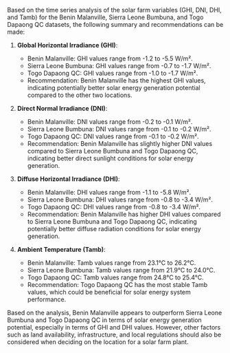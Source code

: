 Based on the time series analysis of the solar farm variables (GHI, DNI, DHI, and Tamb) for the Benin Malanville, Sierra Leone Bumbuna, and Togo Dapaong QC datasets, the following summary and recommendations can be made:

1. **Global Horizontal Irradiance (GHI)**: 
   - Benin Malanville: GHI values range from -1.2 to -5.5 W/m².
   - Sierra Leone Bumbuna: GHI values range from -0.7 to -1.7 W/m².
   - Togo Dapaong QC: GHI values range from -1.0 to -1.7 W/m².
   - Recommendation: Benin Malanville has the highest GHI values, indicating potentially better solar energy generation potential compared to the other two locations.

2. **Direct Normal Irradiance (DNI)**: 
   - Benin Malanville: DNI values range from -0.2 to -0.1 W/m².
   - Sierra Leone Bumbuna: DNI values range from -0.1 to -0.2 W/m².
   - Togo Dapaong QC: DNI values range from -0.1 to -0.2 W/m².
   - Recommendation: Benin Malanville has slightly higher DNI values compared to Sierra Leone Bumbuna and Togo Dapaong QC, indicating better direct sunlight conditions for solar energy generation.

3. **Diffuse Horizontal Irradiance (DHI)**: 
   - Benin Malanville: DHI values range from -1.1 to -5.8 W/m².
   - Sierra Leone Bumbuna: DHI values range from -0.8 to -3.4 W/m².
   - Togo Dapaong QC: DHI values range from -0.8 to -3.4 W/m².
   - Recommendation: Benin Malanville has higher DHI values compared to Sierra Leone Bumbuna and Togo Dapaong QC, indicating potentially better diffuse radiation conditions for solar energy generation.

4. **Ambient Temperature (Tamb)**: 
   - Benin Malanville: Tamb values range from 23.1°C to 26.2°C.
   - Sierra Leone Bumbuna: Tamb values range from 21.9°C to 24.0°C.
   - Togo Dapaong QC: Tamb values range from 24.8°C to 25.4°C.
   - Recommendation: Togo Dapaong QC has the most stable Tamb values, which could be beneficial for solar energy system performance.

Based on the analysis, Benin Malanville appears to outperform Sierra Leone Bumbuna and Togo Dapaong QC in terms of solar energy generation potential, especially in terms of GHI and DHI values. However, other factors such as land availability, infrastructure, and local regulations should also be considered when deciding on the location for a solar farm plant.
